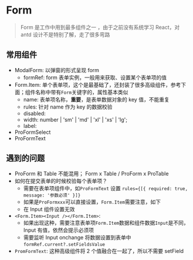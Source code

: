 # Form

> Form 是工作中用到最多组件之一 ，由于之前没有系统学习 React，对 antd 设计不是特别了解，走了很多弯路

## 常用组件

- ModalForm: 以弹窗的形式呈现 form
  - formRef: form 表单实例，一般用来获取、设置某个表单项的值
- Form.Item: 单个表单项，这个是最基础了，还封装了很多高级组件，参考下面；组件名称中带有`Form`关键字的，属性基本类似
  - name: 表单项名称，**重要**，是表单数据对象的 key 值，不能重复
  - rules: 针对 name 作为 key 的数据校验
  - disabled:
  - width: number | 'sm' | 'md' | 'xl' | 'xs' | 'lg';
  - label:
- ProFormSelect
- ProFormText

## 遇到的问题

- ProForm 和 Table 不能混用； Form x Table / ProForm x ProTable
- 如何在提交表单的时候校验每个表单项？
  - 需要在表单项组件中，如`ProFormText` 设置 `rules={[{ required: true, message: '参数必须' }]}`
  - 如果是`ProFormxxx`可以直接设置，`Form.Item`需要注意，如下
  - 在 Input 组件设置无效
- `<Form.Item><Input /></Form.Item>`:
  - 如果出现这种，需要注意表单项`Form.Item`数据和组件数据`Input`是不同，Input 有值，依然会提示必须项
  - 需要监听 Input onchange 将数据设置到表单中`formRef.current?.setFieldsValue`
- `PromFormText`: 这种高级组件将 2 个值融合在一起了，所以不需要 setField
